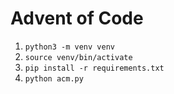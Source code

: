 # Advent of Code

1. `python3 -m venv venv`
2. `source venv/bin/activate`
3. `pip install -r requirements.txt`
4. `python acm.py`
